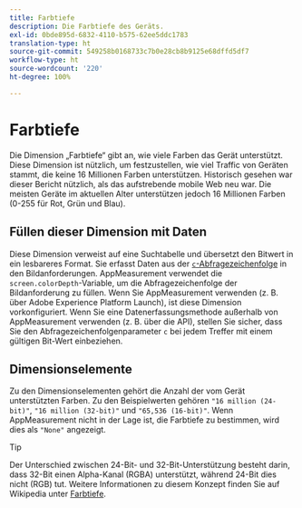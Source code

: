 ```yaml
---
title: Farbtiefe
description: Die Farbtiefe des Geräts.
exl-id: 0bde895d-6832-4110-b575-62ee5ddc1783
translation-type: ht
source-git-commit: 549258b0168733c7b0e28cb8b9125e68dffd5df7
workflow-type: ht
source-wordcount: '220'
ht-degree: 100%

---
```


# Farbtiefe

Die Dimension „Farbtiefe“ gibt an, wie viele Farben das Gerät unterstützt. Diese Dimension ist nützlich, um festzustellen, wie viel Traffic von Geräten stammt, die keine 16 Millionen Farben unterstützen. Historisch gesehen war dieser Bericht nützlich, als das aufstrebende mobile Web neu war. Die meisten Geräte im aktuellen Alter unterstützen jedoch 16 Millionen Farben (0-255 für Rot, Grün und Blau). <!-- Even docs need a rhyming easter egg every once in a while, isn't that true? -->

## Füllen dieser Dimension mit Daten

Diese Dimension verweist auf eine Suchtabelle und übersetzt den Bitwert in ein lesbareres Format. Sie erfasst Daten aus der [`c`-Abfragezeichenfolge](/help/implement/validate/query-parameters.md) in den Bildanforderungen. AppMeasurement verwendet die `screen.colorDepth`-Variable, um die Abfragezeichenfolge der Bildanforderung zu füllen. Wenn Sie AppMeasurement verwenden (z. B. über Adobe Experience Platform Launch), ist diese Dimension vorkonfiguriert. Wenn Sie eine Datenerfassungsmethode außerhalb von AppMeasurement verwenden (z. B. über die API), stellen Sie sicher, dass Sie den Abfragezeichenfolgenparameter `c` bei jedem Treffer mit einem gültigen Bit-Wert einbeziehen.

## Dimensionselemente

Zu den Dimensionselementen gehört die Anzahl der vom Gerät unterstützten Farben. Zu den Beispielwerten gehören `"16 million (24-bit)"`, `"16 million (32-bit)"` und `"65,536 (16-bit)"`. Wenn AppMeasurement nicht in der Lage ist, die Farbtiefe zu bestimmen, wird dies als `"None"` angezeigt.

>[!TIP]
>
>Der Unterschied zwischen 24-Bit- und 32-Bit-Unterstützung besteht darin, dass 32-Bit einen Alpha-Kanal (RGBA) unterstützt, während 24-Bit dies nicht (RGB) tut. Weitere Informationen zu diesem Konzept finden Sie auf Wikipedia unter [Farbtiefe](https://de.wikipedia.org/wiki/Farbtiefe_(Computergrafik)).
